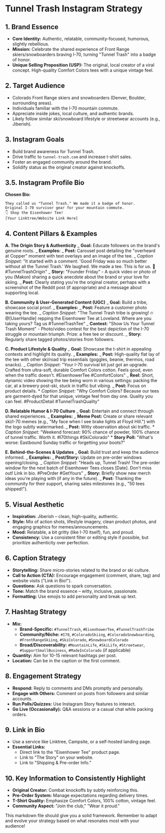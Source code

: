 # Tunnel Trash Instagram Strategy

## 1. Brand Essence

- **Core Identity:** Authentic, relatable, community-focused, humorous, slightly rebellious.
- **Mission:** Celebrate the shared experience of Front Range skiers/snowboarders braving I-70, turning "Tunnel Trash" into a badge of honor.
- **Unique Selling Proposition (USP):** The original, local creator of a viral concept. High-quality Comfort Colors tees with a unique vintage feel.

## 2. Target Audience

- Colorado Front Range skiers and snowboarders (Denver, Boulder, surrounding areas).
- Individuals familiar with the I-70 mountain commute.
- Appreciate inside jokes, local culture, and authentic brands.
- Likely follow similar ski/snowboard lifestyle or streetwear accounts (e.g., Jiberish).

## 3. Instagram Goals

- Build brand awareness for Tunnel Trash.
- Drive traffic to `tunnel-trash.com` and increase t-shirt sales.
- Foster an engaged community around the brand.
- Solidify status as the original creator against knockoffs.

## 3.5. Instagram Profile Bio

**Chosen Bio:**

```
They called us "Tunnel Trash." We made it a badge of honor.
Original I-70 survivor gear for your mountain commute.
👇 Shop the Eisenhower Tee!
[Your Linktree/Website Link Here]
```

## 4. Content Pillars & Examples

**A. The Origin Story & Authenticity**
_ **Goal:** Educate followers on the brand's genuine roots.
_ **Examples:**
_ **Post:** Carousel post detailing the "overheard at Copper" moment with text overlays and an image of the tee.
_ _Caption Snippet:_ "It started with a comment: 'Good Friday was so much better without all the Tunnel Trash.' We laughed. We made a tee. This is for us. 🤘 #TunnelTrashOrigin"
_ **Story:** "Founder Friday" - A quick video or photo of you (Makon) sharing a quick anecdote about the brand or your love for skiing.
_ **Post:** Clearly stating you're the original creator, perhaps with a screenshot of the Reddit post (if appropriate) and a message about supporting local.

**B. Community & User-Generated Content (UGC)**
_ **Goal:** Build a tribe, showcase social proof.
_ **Examples:**
_ **Post:** Feature a customer photo wearing the tee.
_ _Caption Snippet:_ "The Tunnel Trash tribe is growing! 🔥 @[UserHandle] repping the Eisenhower Tee at Loveland. Where are you taking yours? Tag us #TunnelTrashTee"
_ **Contest:** "Show Us Your Tunnel Trash Moment" - Photo/video contest for the best depiction of the I-70 struggle or mountain triumph. Prize: a free tee or discount.
_ **Story:** Regularly share tagged photos/stories from followers.

**C. Product Lifestyle & Quality**
_ **Goal:** Showcase the t-shirt in appealing contexts and highlight its quality.
_ **Examples:**
_ **Post:** High-quality flat lay of the tee with other ski/road trip essentials (goggles, beanie, thermos, road snacks).
_ _Caption Snippet:_ "Your I-70 survival kit just got an upgrade. Crafted from ultra-soft, durable Comfort Colors cotton. Feels good, even when the traffic doesn't. #EisenhowerTee #ComfortColors"
_ **Reel:** Short, dynamic video showing the tee being worn in various settings: packing the car, at a brewery post-ski, stuck in traffic but vibing.
_ **Post:** Focus on product details. \* _Caption Snippet:_ "Why Comfort Colors? Because our tees are garment-dyed for that unique, vintage feel from day one. Quality you can feel. #ProductDetail #TunnelTrashQuality"

**D. Relatable Humor & I-70 Culture**
_ **Goal:** Entertain and connect through shared experiences.
_ **Examples:**
_ **Meme Post:** Create or share relevant ski/I-70 memes (e.g., "My face when I see brake lights at Floyd Hill.") with the logo subtly watermarked.
_ **Post:** Witty observation about ski traffic. \* _Caption Snippet:_ "Weekend forecast: 90% chance of powder, 100% chance of tunnel traffic. Worth it. #I70things #SkiColorado" \* **Story Poll:** "What's worse: Eastbound Sunday traffic or forgetting your boots?"

**E. Behind-the-Scenes & Updates**
_ **Goal:** Build trust and keep the audience informed.
_ **Examples:**
_ **Post/Story:** Update on pre-order windows opening/closing.
_ _Caption Snippet:_ "Heads up, Tunnel Trash! The pre-order window for the next batch of Eisenhower Tees closes [Date]. Don't miss out! Link in bio. #PreOrder #GetYours"
_ **Story:** Briefly show new merch ideas you're playing with (if any in the future).
_ **Post:** Thanking the community for their support, sharing sales milestones (e.g., "50 tees shipped!").

## 5. Visual Aesthetic

- **Inspiration:** Jiberish – clean, high-quality, authentic.
- **Style:** Mix of action shots, lifestyle imagery, clean product photos, and engaging graphics for memes/announcements.
- **Mood:** Relatable, a bit gritty (like I-70 itself), fun, and proud.
- **Consistency:** Use a consistent filter or editing style if possible, but prioritize authenticity over perfection.

## 6. Caption Strategy

- **Storytelling:** Share micro-stories related to the brand or ski culture.
- **Call to Action (CTA):** Encourage engagement (comment, share, tag) and website visits ("Link in Bio!").
- **Questions:** Ask questions to spark conversation.
- **Tone:** Match the brand essence – witty, inclusive, passionate.
- **Formatting:** Use emojis to add personality and break up text.

## 7. Hashtag Strategy

- **Mix:**
  - **Brand-Specific:** `#TunnelTrash`, `#EisenhowerTee`, `#TunnelTrashTribe`
  - **Community/Niche:** `#I70`, `#ColoradoSkiing`, `#ColoradoSnowboarding`, `#FrontRangeSkiing`, `#SkiColorado`, `#SnowboardColorado`
  - **Broad/Discoverability:** `#MountainLife`, `#SkiLife`, `#Streetwear`, `#SupportSmallBusiness`, `#MadeInColorado` (if applicable)
- **Quantity:** Aim for 10-15 relevant hashtags per post.
- **Location:** Can be in the caption or the first comment.

## 8. Engagement Strategy

- **Respond:** Reply to comments and DMs promptly and personally.
- **Engage with Others:** Comment on posts from followers and similar accounts.
- **Run Polls/Quizzes:** Use Instagram Story features to interact.
- **Go Live (Occasionally):** Q&A sessions or a casual chat while packing orders.

## 9. Link in Bio

- Use a service like Linktree, Campsite, or a self-hosted landing page.
- **Essential Links:**
  - Direct link to the "Eisenhower Tee" product page.
  - Link to "The Story" on your website.
  - Link to "Shipping & Pre-order Info."

## 10. Key Information to Consistently Highlight

- **Original Creator:** Combat knockoffs by subtly reinforcing this.
- **Pre-Order System:** Manage expectations regarding delivery times.
- **T-Shirt Quality:** Emphasize Comfort Colors, 100% cotton, vintage feel.
- **Community Aspect:** "Join the club," "Wear it proud."

This markdown file should give you a solid framework. Remember to adapt and evolve your strategy based on what resonates most with your audience!
